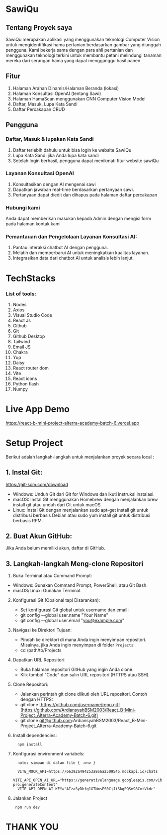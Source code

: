 # SawiQu
## Tentang Proyek saya
SawiQu merupakan aplikasi yang menggunakan teknologi Computer Vision untuk mengidentifikasi hama pertanian berdasarkan gambar yang diunggah pengguna.
Kami bekerja sama dengan para ahli pertanian dan menggunakan teknologi terkini untuk membantu petani melindungi tanaman mereka dari serangan hama yang dapat mengganggu hasil panen.

## Fitur
1. Halaman Arahan Dinamis/Halaman Beranda (lokasi)
2. Halaman Konsultasi OpenAI (tentang Sawi)
3. Halaman HamaScan menggunakan CNN Computer Vision Model
4. Daftar, Masuk, Lupa Kata Sandi
5. Daftar Percakapan CRUD

## Pengguna
### Daftar, Masuk & lupakan Kata Sandi
1. Daftar terlebih dahulu untuk bisa login ke website SawiQu
2. Lupa Kata Sandi jika Anda lupa kata sandi
3. Setelah login berhasil, pengguna dapat menikmati fitur website sawiQu
   
### Layanan Konsultasi OpenAI
1. Konsultasikan dengan AI mengenai sawi
2. Dapatkan jawaban real-time berdasarkan pertanyaan sawi.
3. Pertanyaan dapat diedit dan dihapus pada halaman daftar percakapan

### Hubungi kami
Anda dapat memberikan masukan kepada Admin dengan mengisi form pada halaman kontak kami

### Pemantauan dan Pengelolaan Layanan Konsultasi AI:
1. Pantau interaksi chatbot AI dengan pengguna.
2. Melatih dan memperbarui AI untuk meningkatkan kualitas layanan.
3. Integrasikan data dari chatbot AI untuk analisis lebih lanjut.

# TechStacks
### List of tools:

1. Nodes
2. Axios
3. Visual Studio Code
4. React Js
5. Github
6. Git
7. Github Desktop
8. Tailwind
9. Email JS
10. Chakra
11. Yup
12. Daisy
13. React router dom
14. Vite
15. React icons
16. Python flash
17. Numpy

# Live App Demo
https://react-b-mini-project-alterra-academy-batch-6.vercel.app

# Setup Project
Berikut adalah langkah-langkah untuk menjalankan proyek secara local :
## 1. Instal Git:
   https://git-scm.com/download
- Windows: Unduh Git dari Git for Windows dan ikuti instruksi instalasi.
- macOS: Instal Git menggunakan Homebrew dengan menjalankan brew install git atau unduh dari Git untuk macOS.
- Linux: Instal Git dengan menjalankan sudo apt-get install git untuk distribusi berbasis Debian atau sudo yum install git untuk distribusi berbasis RPM.
## 2. Buat Akun GitHub: 
   Jika Anda belum memiliki akun, daftar di GitHub.
## 3. Langkah-langkah Meng-clone Repositori
1.  Buka Terminal atau Command Prompt:
   - Windows: Gunakan Command Prompt, PowerShell, atau Git Bash.
   - macOS/Linux: Gunakan Terminal.
2. Konfigurasi Git (Opsional tapi Disarankan):
   - Set konfigurasi Git global untuk username dan email:
   - git config --global user.name "Your Name"
   - git config --global user.email "you@example.com"

3. Navigasi ke Direktori Tujuan:
   - Pindah ke direktori di mana Anda ingin menyimpan repositori. Misalnya, jika Anda ingin menyimpan di folder `Projects`:
   - cd /path/to/Projects
4. Dapatkan URL Repositori:
   - Buka halaman repositori GitHub yang ingin Anda clone.
   - Klik tombol "Code" dan salin URL repositori (HTTPS atau SSH).
5. Clone Repositori:
   - Jalankan perintah git clone diikuti oleh URL repositori. Contoh dengan HTTPS:
   - git clone [https://github.com/username/repo.git](https://github.com/ArdiansyahBSM2003/React_B-Mini-Project_Alterra-Academy-Batch-6.git)
   - git clone git@github.com:ArdiansyahBSM2003/React_B-Mini-Project_Alterra-Academy-Batch-6.git

6. Install dependencies:
   
         npm install
   
8. Konfigurasi environment variabels:

         note: simpan di dalam file { .env }
   
         VITE_MOCK_API=https://66392a494253a866a2509545.mockapi.io/chats
         VITE_API_OPEN_AI_URL="https://generativelanguage.googleapis.com/v1beta/models/gemini-pro:generateContent"
         VITE_API_OPEN_AI_KEY="AIzaSyDhfg1GTNmsES0CjJiSkgPQSm98CxtVkdc"
   
10. Jalankan Project

         npm run dev


   
#                                                                                                 THANK YOU


